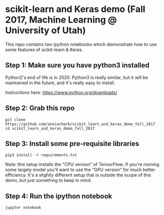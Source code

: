 # scikit-learn and Keras demo (Fall 2017, Machine Learning @ University of Utah)

This repo contains two ipython notebooks which demonstrate how to use some features of scikit-learn &amp; Keras.

## Step 1: Make sure you have python3 installed
Python2's end of life is in 2020. Python3 is really similar, but it will be maintained in the future, and it's really easy to install.

Instructions here: https://www.python.org/downloads/

## Step 2: Grab this repo
```
git clone https://github.com/anniecherk/scikit_learn_and_keras_demo_fall_2017
cd scikit_learn_and_keras_demo_fall_2017
```

## Step 3: Install some pre-requisite libraries
`pip3 install -r requirements.txt`

Note: this setup installs the "CPU version" of TensorFlow; if you're running some largely model you'll want to use the "GPU version" for much better efficiency. It's a slightly different setup that is outside the scope of this demo, but just something to keep in mind.

## Step 4: Run the ipython notebook
`jupyter notebook`
